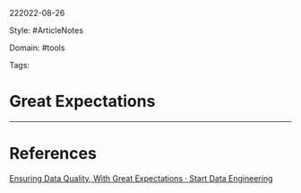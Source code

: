 222022-08-26

Style: #ArticleNotes 

Domain: #tools

Tags:

# Great Expectations





___
# References
[Ensuring Data Quality, With Great Expectations · Start Data Engineering](https://www.startdataengineering.com/post/ensuring-data-quality-with-great-expectations/)